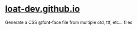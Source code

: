 # [loat-dev.github.io](https://loat-dev.github.io)
Generate a CSS \@font-face file from multiple otd, ttf, etc... files
